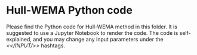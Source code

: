 # Hull-WEMA Python code

Please find the Python code for Hull-WEMA method in this folder.
It is suggested to use a Jupyter Notebook to render the code.
The code is self-explained, and you may change any input parameters under the *<</INPUT/>>* hashtags.
